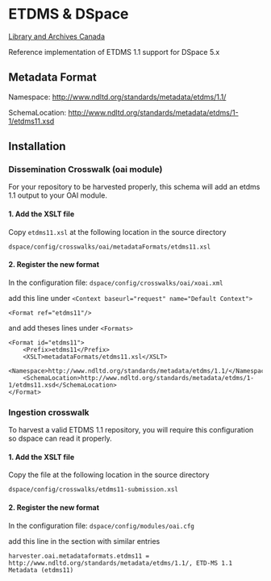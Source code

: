 # ETDMS & DSpace

[Library and Archives Canada](http://www.bac-lac.gc.ca/)

Reference implementation of ETDMS 1.1 support for DSpace 5.x


## Metadata Format

Namespace: http://www.ndltd.org/standards/metadata/etdms/1.1/ 

SchemaLocation: http://www.ndltd.org/standards/metadata/etdms/1-1/etdms11.xsd


## Installation

### Dissemination Crosswalk (oai module)

For your repository to be harvested properly, this schema will add an etdms 1.1 output to your OAI module.

#### 1. Add the XSLT file

Copy `etdms11.xsl` at the following location in the source directory

    dspace/config/crosswalks/oai/metadataFormats/etdms11.xsl

#### 2. Register the new format

In the configuration file: `dspace/config/crosswalks/oai/xoai.xml`

add this line under `<Context baseurl="request" name="Default Context">`

    <Format ref="etdms11"/>

and add theses lines under `<Formats>`

    <Format id="etdms11">
        <Prefix>etdms11</Prefix>
        <XSLT>metadataFormats/etdms11.xsl</XSLT>
        <Namespace>http://www.ndltd.org/standards/metadata/etdms/1.1/</Namespace>
        <SchemaLocation>http://www.ndltd.org/standards/metadata/etdms/1-1/etdms11.xsd</SchemaLocation>
    </Format>


### Ingestion crosswalk

To harvest a valid ETDMS 1.1 repository, you will require this configuration so dspace can read it properly.

#### 1. Add the XSLT file

Copy the file at the following location in the source directory

    dspace/config/crosswalks/etdms11-submission.xsl

#### 2. Register the new format

In the configuration file: `dspace/config/modules/oai.cfg`

add this line in the section with similar entries

    harvester.oai.metadataformats.etdms11 = http://www.ndltd.org/standards/metadata/etdms/1.1/, ETD-MS 1.1 Metadata (etdms11)
